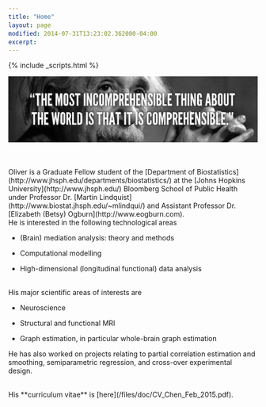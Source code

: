 ```yaml
---
title: "Home"
layout: page
modified: 2014-07-31T13:23:02.362000-04:00
excerpt: 
---
```

{% include _scripts.html %}

![x](/images/Einstein.jpg)

<br />
<br />
Oliver is a Graduate Fellow student of the [Department of Biostatistics](http://www.jhsph.edu/departments/biostatistics/) at the [Johns Hopkins University](http://www.jhsph.edu/) Bloomberg School of Public Health under Professor Dr. [Martin Lindquist](http://www.biostat.jhsph.edu/~mlindqui/) and Assistant Professor Dr. [Elizabeth (Betsy) Ogburn](http://www.eogburn.com).

<br />
He is interested in the following technological areas

- (Brain) mediation analysis: theory and methods

- Computational modelling

- High-dimensional (longitudinal functional) data analysis


<br />
His major scientific areas of interests are

- Neuroscience

- Structural and functional MRI

- Graph estimation, in particular whole-brain graph estimation


He has also worked on projects relating to partial correlation estimation and smoothing, semiparametric regression, and cross-over experimental design.

<br />
His **curriculum vitae** is [here](/files/doc/CV_Chen_Feb_2015.pdf).